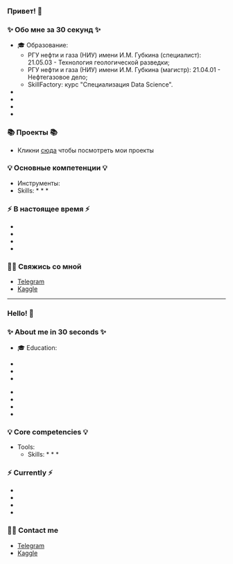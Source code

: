 ### Привет! 👋

### ✨ Обо мне за 30 секунд ✨ 
* 🎓 Образование:
  - РГУ нефти и газа (НИУ) имени И.М. Губкина (специалист): 21.05.03 - Технология геологической разведки;
  - РГУ нефти и газа (НИУ) имени И.М. Губкина (магистр): 21.04.01 - Нефтегазовое дело;
  - SkillFactory: курс "Специализация Data Science". 
* 
*  
* 
* 

### 📚 Проекты 📚

* Кликни [сюда]() чтобы посмотреть мои проекты

### 💡 Основные компетенции 💡
- Инструменты: 
- Skills: 
    * 
    * 
    * 

### ⚡️ В настоящее время ⚡️
- 
- 
- 
- 

### 🙌🏻 Свяжись со мной
- [Telegram]()
- [Kaggle]()

---

### Hello! 👋

### ✨ About me in 30 seconds ✨ 
* 🎓 Education:
 - 
 - 
 - 
* 
* 
* 
* 

### 💡 Core competencies 💡
- Tools: 
  - Skills:
    * 
    * 
    * 


### ⚡️ Currently ⚡️
- 
- 
- 
- 

### 🙌🏻 Contact me
- [Telegram]()
- [Kaggle]()

